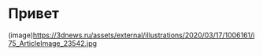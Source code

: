 # Привет
(image)https://3dnews.ru/assets/external/illustrations/2020/03/17/1006161/i75_ArticleImage_23542.jpg
